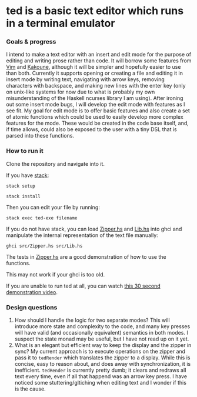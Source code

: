 # ted is a basic text editor which runs in a terminal emulator

### Goals & progress
I intend to make a text editor with an insert and edit mode for the purpose of editing and writing prose rather than code. It will borrow some features from [Vim](https://en.wikipedia.org/wiki/Vim_(text_editor)) and [Kakoune](https://kakoune.org/), although it will be simpler and hopefully easier to use than both. Currently it supports opening or creating a file and editing it in insert mode by writing text, navigating with arrow keys, removing characters with backspace, and making new lines with the enter key (only on unix-like systems for now due to what is probably my own misunderstanding of the Haskell ncurses library I am using). After ironing out some insert mode bugs, I will develop the edit mode with features as I see fit. My goal for edit mode is to offer basic features and also create a set of atomic functions which could be used to easily develop more complex features for the mode. These would be created in the code base itself, and, if time allows, could also be exposed to the user with a tiny DSL that is parsed into these functions.

### How to run it
Clone the repository and navigate into it.

If you have [stack](https://docs.haskellstack.org/en/stable/README/):

`stack setup`

`stack install`
    
 Then you can edit your file by running:
    
`stack exec ted-exe filename`
   
If you do not have stack, you can load [Zipper.hs](src/Zipper.hs) and [Lib.hs](src/Lib.hs) into ghci and manipulate the internal representation of the text file manually: 

`ghci src/Zipper.hs src/Lib.hs`

The tests in [Zipper.hs](src/Zipper.hs) are a good demonstration of how to use the functions.

This may not work if your ghci is too old.

If you are unable to run ted at all, you can watch [this 30 second demonstration video](https://media.oregonstate.edu/media/t/0_kenf40lk).

### Design questions
1. How should I handle the logic for two separate modes? This will introduce more state and complexity to the code, and many key presses will have valid (and occasionally equivalent) semantics in both modes. I suspect the state monad may be useful, but I have not read up on it yet.
2. What is an elegant but efficient way to keep the display and the zipper in sync? My current approach is to execute operations on the zipper and pass it to `tedRender` which translates the zipper to a display. While this is concise, easy to reason about, and does away with synchronization, it is inefficient. `tedRender` is currently pretty dumb; it clears and redraws all text every time, even if all that happend was an arrow key press. I have noticed some stuttering/gltiching when editing text and I wonder if this is the cause.
